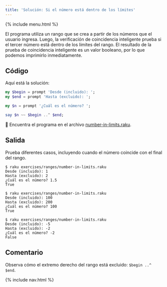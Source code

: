 ```yaml
---
title: 'Solución: Si el número está dentro de los límites'
---
```


{% include menu.html %}

El programa utiliza un rango que se crea a partir de los números que el usuario ingresa. Luego, la verificación de coincidencia inteligente prueba si el tercer número está dentro de los límites del rango. El resultado de la prueba de coincidencia inteligente es un valor booleano, por lo que podemos imprimirlo inmediatamente.

## Código

Aquí está la solución:

```raku
my $begin = prompt 'Desde (incluido): ';
my $end = prompt 'Hasta (excluido): ';

my $n = prompt '¿Cuál es el número? ';

say $n ~~ $begin ..^ $end;
```

🦋 Encuentra el programa en el archivo [number-in-limits.raku](https://github.com/ash/raku-course/blob/master/exercises/ranges/number-in-limits.raku).

## Salida

Prueba diferentes casos, incluyendo cuando el número coincide con el final del rango.

```console
$ raku exercises/ranges/number-in-limits.raku
Desde (incluido): 1
Hasta (excluido): 2
¿Cuál es el número? 1.5
True

$ raku exercises/ranges/number-in-limits.raku
Desde (incluido): 100
Hasta (excluido): 200
¿Cuál es el número? 100
True

$ raku exercises/ranges/number-in-limits.raku
Desde (incluido): -5
Hasta (excluido): -2
¿Cuál es el número? -2
False
```

## Comentario

Observa cómo el extremo derecho del rango está excluido: `$begin ..^ $end`.

{% include nav.html %}